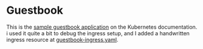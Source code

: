 # Guestbook

This is the [sample guestbook
application](https://kubernetes.io/docs/tutorials/stateless-application/guestbook/)
on the Kubernetes documentation. i used it quite a bit to debug the ingress
setup, and I added a handwritten ingress resource at
[guestbook-ingress.yaml](guestbook-ingress.yaml).
